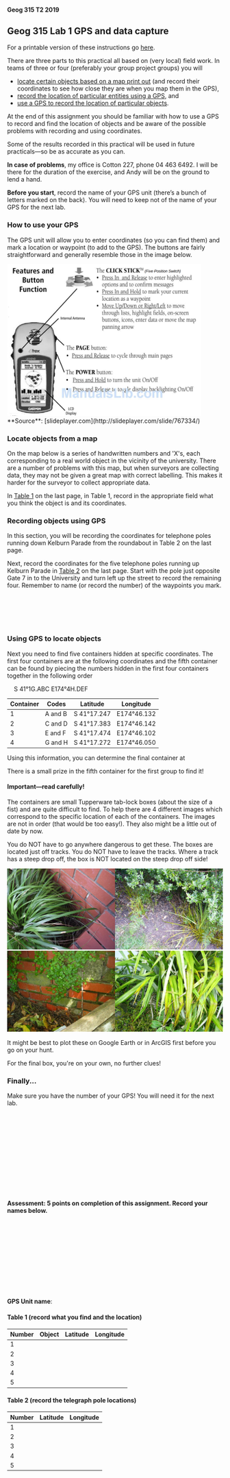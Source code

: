 #### Geog 315 T2 2019
## Geog 315 Lab 1 GPS and data capture
For a printable version of these instructions go [here](lab-01-geog-315-2019.pdf).

There are three parts to this practical all based on (very local) field work. In teams of three or four (preferably your group project groups) you will
+ [locate certain objects based on a map print out](#locate-objects-from-a-map) (and record their coordinates to see how close they are when you map them in the GPS),
+ [record the location of particular entities using a GPS](#recording-objects-using-gps), and
+ [use a GPS to record the location of particular objects](#using-gps-to-locate-objects).

At the end of this assignment you should be familiar with how to use a GPS to record and find the location of objects and be aware of the possible problems with recording and using coordinates.

Some of the results recorded in this practical will be used in future practicals&mdash;so be as accurate as you can.

**In case of problems**, my office is Cotton 227, phone 04 463 6492. I will be there for the duration of the exercise, and Andy will be on the ground to lend a hand.

**Before you start**, record the name of your GPS unit (there’s a bunch of letters marked on the back). You will need to keep not of the name of your GPS for the next lab.

### How to use your GPS
The GPS unit will allow you to enter coordinates (so you can find them) and mark a location or waypoint (to add to the GPS). The buttons are fairly straightforward and generally resemble those in the image below.

<img src='GPS-overview.png' width=90%>
**Source**: [slideplayer.com](http://slideplayer.com/slide/767334/)

### Locate objects from a map
On the map below is a series of handwritten numbers and 'X's, each corresponding to a real world object in the vicinity of the university. There are a number of problems with this map, but when surveyors are collecting data, they may not be given a great map with correct labelling. This makes it harder for the surveyor to collect appropriate data.

In [Table 1](#table-1) on the last page, in Table 1, record in the appropriate field what you think the object is and its coordinates.

### Recording objects using GPS
In this section, you will be recording the coordinates for telephone poles running down Kelburn Parade from the roundabout in Table 2 on the last page.

Next, record the coordinates for the five telephone poles running up Kelburn Parade in [Table 2](#table-2) on the last page. Start with the pole just opposite Gate 7 in to the University and turn left up the street to record the remaining four. Remember to name (or record the number) of the waypoints you mark.
<img src='blank.png' height=80px style='visibility:hidden;'>

### Using GPS to locate objects
Next you need to find five containers hidden at specific coordinates. The first four containers are at the following coordinates and the fifth container can be found by piecing the numbers hidden in the first four containers together in the following order

&nbsp;&nbsp;&nbsp;&nbsp;S 41&deg;1G.ABC E174&deg;4H.DEF

Container | Codes | Latitude | Longitude
-- | -- | -- | --
1 | A and B | S 41&deg;17.247 | E174&deg;46.132
2 | C and D | S 41&deg;17.383 | E174&deg;46.142
3 | E and F | S 41&deg;17.474 | E174&deg;46.102
4 | G and H | S 41&deg;17.272 | E174&deg;46.050

Using this information, you can determine the final container at

There is a small prize in the fifth container for the first group to find it!

#### Important&mdash;read carefully!
The containers are small Tupperware tab-lock boxes (about the size of a fist) and are quite difficult to find. To help there are 4 different images which correspond to the specific location of each of the containers. The images are not in order (that would be too easy!). They also might be a little out of date by now.

You do NOT have to go anywhere dangerous to get these. The boxes are located just off tracks. You do NOT have to leave the tracks. Where a track has a steep drop off, the box is NOT located on the steep drop off side!

<img src='gps-pic-1.jpg' width=50%><img src='gps-pic-2.jpg' width=50%><img src='gps-pic-3.jpg' width=50%><img src='gps-pic-4.jpg' width=50%>

It might be best to plot these on Google Earth or in ArcGIS first before you go on your hunt.

For the final box, you're on your own, no further clues!

### Finally...
Make sure you have the number of your GPS! You will need it for the next lab.

<img src='blank.png' height=180px style='visibility:hidden;'>


#### Assessment: 5 points on completion of this assignment. Record your names below.

<img src='blank.png' height=160px style='visibility:hidden;'>

**GPS Unit name**:

#### Table 1 (record what you find and the location)
Number | Object | Latitude | Longitude
-- | -- | -- | --
1 | | |
2 | | |
3 | | |
4 | | |
5 | | |

#### Table 2 (record the telegraph pole locations)
Number | Latitude | Longitude
-- | -- | --
1 | | |
2 | | |
3 | | |
4 | | |
5 | | |
